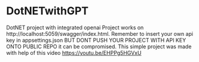 # DotNETwithGPT
DotNET project with integrated openai
Project works on http://localhost:5059/swagger/index.html.
Remember to insert your own api key in appsettings.json
BUT DONT PUSH YOUR PROJECT WITH API KEY ONTO PUBLIC REPO it can be compromised.
This simple project was made with help of this video https://youtu.be/EHPPg5HGVxU
